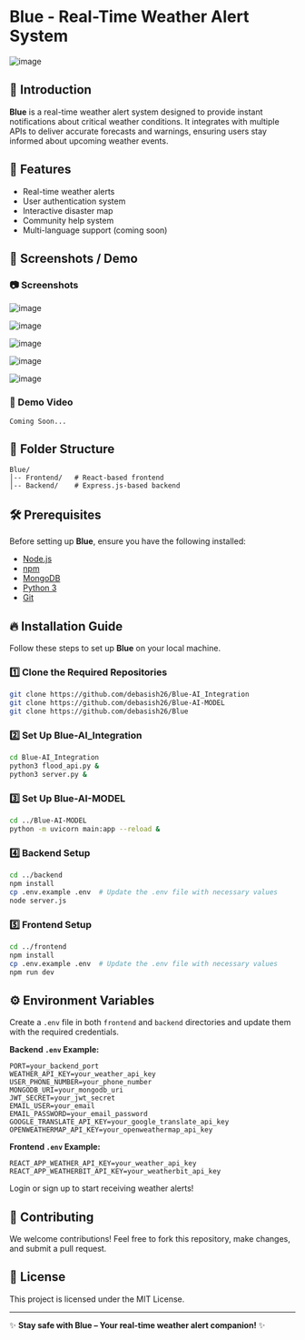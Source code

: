 # Blue - Real-Time Weather Alert System

![image](https://github.com/user-attachments/assets/82f60f51-c025-484a-8e43-89dd71929fed)


## 🌟 Introduction
**Blue** is a real-time weather alert system designed to provide instant notifications about critical weather conditions. It integrates with multiple APIs to deliver accurate forecasts and warnings, ensuring users stay informed about upcoming weather events.

## 🚀 Features
- Real-time weather alerts
- User authentication system
- Interactive disaster map
- Community help system
- Multi-language support (coming soon)

## 📸 Screenshots / Demo
### 📷 Screenshots
![image](https://github.com/user-attachments/assets/12ff3a8b-55d8-4a76-9da0-f6e6e560e928)

![image](https://github.com/user-attachments/assets/4197ea54-be8b-4f84-b027-dac9388dfd62)

![image](https://github.com/user-attachments/assets/4504f52a-513f-4a38-9558-c78f1cdcc124)

![image](https://github.com/user-attachments/assets/11445eac-62b2-4e8f-9faf-563b84ef53ea)


![image](https://github.com/user-attachments/assets/c086b1ee-c8e2-45e5-852c-f51e2d4fe27b)


### 🎥 Demo Video
```
Coming Soon...
```

## 📂 Folder Structure
```
Blue/
│-- Frontend/   # React-based frontend
│-- Backend/    # Express.js-based backend
```

## 🛠️ Prerequisites
Before setting up **Blue**, ensure you have the following installed:
- [Node.js](https://nodejs.org/)
- [npm](https://www.npmjs.com/)
- [MongoDB](https://www.mongodb.com/)
- [Python 3](https://www.python.org/)
- [Git](https://git-scm.com/)

## 🔥 Installation Guide
Follow these steps to set up **Blue** on your local machine.

### 1️⃣ Clone the Required Repositories
```sh
git clone https://github.com/debasish26/Blue-AI_Integration
git clone https://github.com/debasish26/Blue-AI-MODEL
git clone https://github.com/debasish26/Blue
```

### 2️⃣ Set Up Blue-AI_Integration
```sh
cd Blue-AI_Integration
python3 flood_api.py &
python3 server.py &
```

### 3️⃣ Set Up Blue-AI-MODEL
```sh
cd ../Blue-AI-MODEL
python -m uvicorn main:app --reload &
```

### 4️⃣ Backend Setup
```sh
cd ../backend
npm install
cp .env.example .env  # Update the .env file with necessary values
node server.js
```

### 5️⃣ Frontend Setup
```sh
cd ../frontend
npm install
cp .env.example .env  # Update the .env file with necessary values
npm run dev
```

## ⚙️ Environment Variables
Create a `.env` file in both `frontend` and `backend` directories and update them with the required credentials.

**Backend `.env` Example:**
```
PORT=your_backend_port
WEATHER_API_KEY=your_weather_api_key
USER_PHONE_NUMBER=your_phone_number
MONGODB_URI=your_mongodb_uri
JWT_SECRET=your_jwt_secret
EMAIL_USER=your_email
EMAIL_PASSWORD=your_email_password
GOOGLE_TRANSLATE_API_KEY=your_google_translate_api_key
OPENWEATHERMAP_API_KEY=your_openweathermap_api_key
```

**Frontend `.env` Example:**
```
REACT_APP_WEATHER_API_KEY=your_weather_api_key
REACT_APP_WEATHERBIT_API_KEY=your_weatherbit_api_key
```
Login or sign up to start receiving weather alerts!

## 👥 Contributing
We welcome contributions! Feel free to fork this repository, make changes, and submit a pull request.

## 📝 License
This project is licensed under the MIT License.

---
✨ **Stay safe with Blue – Your real-time weather alert companion!** ✨
